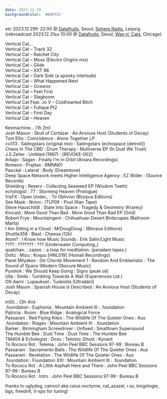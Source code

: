 ```yaml
---
date: 2023.12.29
backgroundColor: '#66FFCC'
---
```


etc 2023.12.29fr 22:00 @ [Datafruits](http://www.datafruits.fm/), Seoul; [Sphere Radio](http://www.sphere-radio.net/), Leipzig  
(rebroadcast 2023.12.31su 10:00 @ [Datafruits](http://www.datafruits.fm/), Seoul; [Wax-n' Cats](http://www.twitch.tv/waxncats), Chicago)  

Vertical Cat...  
Vertical Cat – Track 32  
Vertical Cat – Ratchet City  
Vertical Cat – Moss (Electro Origins mix)  
Vertical Cat – Glide  
Vertical Cat – XXT 88  
Vertical Cat – Dark Side (a spooky interlude)  
Vertical Cat – What Happened Next  
Vertical Cat – Oceanis  
Vertical Cat – Feet First  
Vertical Cat – Slagboom  
Vertical Cat Feat. Jo V – Coldhearted Bitch  
Vertical Cat – Futique Pt2  
Vertical Cat – First Day  
Vertical Cat – Heaven  

Kevmachine... (1h 2m)  
Josh Mason : Skull of Cortázar : An Anxious Host (Students of Decay)  
Tom Ellis : Coincidence : Alone Together LP  
cv313 : Sailingstars (original mix) : Sailingstars (echospace \[detroit\])  
Chaos In The CBD : Drum Therapy : Multiverse EP (In Dust We Trust)  
J.S.Zeiter : Untitled (1997) : \[REVOKE-002\]  
Arkajo : Sagan : Finally I’m In Orbit (Aniara Recordings)  
Romenn : Prajitas : RMNN01  
Pascäal : Lateral : Body (Dreamtone)  
Deep Space Network meets Higher Intelligence Agency : EZ Wider : (Source Records)  
Shielding : Reserv : Collecting Seaweed EP (Wisdom Teeth)  
echologist : 77 : Storming Heaven (Prologue)  
VisFX : Open Under\_ : To Oblivion (Blorpus Editions)  
See Mask : Nvivo : ITLP09 - Pool (Ilian Tape)  
Steve Hauschildt : Stare Into Space : Tragedy & Geometry (Kranky)  
Kincaid : More Good Than Bad : More Good Than Bad EP (Grid)  
Robert Frye : Mountaingem : Chihuahuan Desert Birdscapes (Ballroom Marfa)  
I Am Sitting in a Cloud : MrDougDoug : (Blorpus Editions)  
Shuttle358 : Blast : Cheesa (12k)  
Atom? : I Know how Music Sounds : Erik Satin/Light Music  
???? : ??????? : ??? (Underwater Computing\_)  
qualchan. : zazen. : a loop for meditation. (peradam tapes.)  
Doltz : Mizu : Koquu \[HNL019\] (Huinali Recordings)  
Pavel Milyakov : Gtr Chords Movement 1 : Random And Emblamatic : The Sound of Space (Modern Obscure Music)  
Purelink : We Should Keep Going : Signs (peak oil)  
Ulla : Smile : Tumbling Towards A Wall (Experiences Ltd.)  
Olli Aarni : Lupaukset : Tuokioita (Ultraääni)  
Josh Mason : Spanish House is Described : An Anxious Host (Students of Decay)  

m50... (3h 4m)  
.foundation : Euphonia : Mountain Ambient III : .foundation  
Patricia : Room : Blue Ridge : Analogical Force  
Passarani : Red Flying Kites : The Wildlife Of The Quieter Ones : Aus  
.foundation : Riages : Mountain Ambient III : .foundation  
Barker : Birmingham Screwdriver : Unfixed : Smalltown Supersound  
The Humble Bee : Dust Time : Dust Time : The Humble Bee  
TM404 & Echologist : Dozo : Telomic Ghost : Kynant  
To Rococo Rot : Telema : John Peel BBC Sessions 97-99 : Bureau B  
Passarani : Sacramento Balls : The Wildlife Of The Quieter Ones : Aus  
Passarani : Revelation : The Wildlife Of The Quieter Ones : Aus  
.foundation : Foundation XXI : Mountain Ambient III : .foundation  
To Rococo Rot : A Little Asphalt Here and There : John Peel BBC Sessions 97-99 : Bureau B  
To Rococo Rot : Intro : John Peel BBC Sessions 97-99 : Bureau B  

thanks to uglydog, cainoct aka caius.nocturne, cat\_azazel, r.ss, kingstogie, bgs, freedrill, it-xpo for tuning!